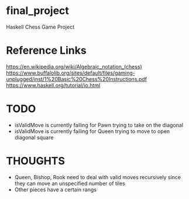 # final_project
Haskell Chess Game Project

# Reference Links
https://en.wikipedia.org/wiki/Algebraic_notation_(chess)
https://www.buffalolib.org/sites/default/files/gaming-unplugged/inst/1%20Basic%20Chess%20Instructions.pdf
https://www.haskell.org/tutorial/io.html

# TODO
* isValidMove is currently failing for Pawn trying to take on the diagonal
* isValidMove is currently failing for Queen trying to move to open diagonal square

# THOUGHTS
* Queen, Bishop, Rook need to deal with valid moves recursively since they can move an unspecified number of tiles
* Other pieces have a certain rangs